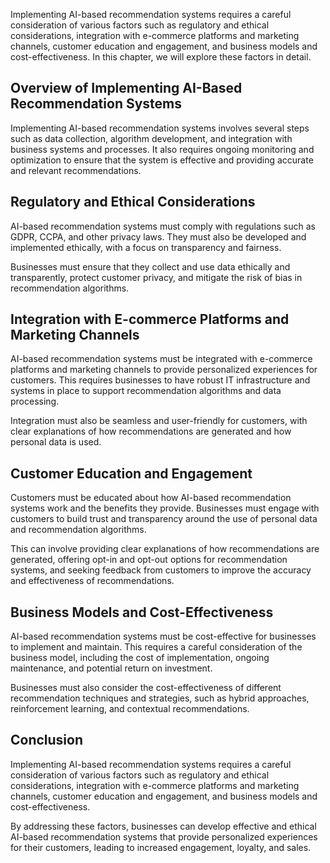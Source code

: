 
Implementing AI-based recommendation systems requires a careful consideration of various factors such as regulatory and ethical considerations, integration with e-commerce platforms and marketing channels, customer education and engagement, and business models and cost-effectiveness. In this chapter, we will explore these factors in detail.

Overview of Implementing AI-Based Recommendation Systems
--------------------------------------------------------

Implementing AI-based recommendation systems involves several steps such as data collection, algorithm development, and integration with business systems and processes. It also requires ongoing monitoring and optimization to ensure that the system is effective and providing accurate and relevant recommendations.

Regulatory and Ethical Considerations
-------------------------------------

AI-based recommendation systems must comply with regulations such as GDPR, CCPA, and other privacy laws. They must also be developed and implemented ethically, with a focus on transparency and fairness.

Businesses must ensure that they collect and use data ethically and transparently, protect customer privacy, and mitigate the risk of bias in recommendation algorithms.

Integration with E-commerce Platforms and Marketing Channels
------------------------------------------------------------

AI-based recommendation systems must be integrated with e-commerce platforms and marketing channels to provide personalized experiences for customers. This requires businesses to have robust IT infrastructure and systems in place to support recommendation algorithms and data processing.

Integration must also be seamless and user-friendly for customers, with clear explanations of how recommendations are generated and how personal data is used.

Customer Education and Engagement
---------------------------------

Customers must be educated about how AI-based recommendation systems work and the benefits they provide. Businesses must engage with customers to build trust and transparency around the use of personal data and recommendation algorithms.

This can involve providing clear explanations of how recommendations are generated, offering opt-in and opt-out options for recommendation systems, and seeking feedback from customers to improve the accuracy and effectiveness of recommendations.

Business Models and Cost-Effectiveness
--------------------------------------

AI-based recommendation systems must be cost-effective for businesses to implement and maintain. This requires a careful consideration of the business model, including the cost of implementation, ongoing maintenance, and potential return on investment.

Businesses must also consider the cost-effectiveness of different recommendation techniques and strategies, such as hybrid approaches, reinforcement learning, and contextual recommendations.

Conclusion
----------

Implementing AI-based recommendation systems requires a careful consideration of various factors such as regulatory and ethical considerations, integration with e-commerce platforms and marketing channels, customer education and engagement, and business models and cost-effectiveness.

By addressing these factors, businesses can develop effective and ethical AI-based recommendation systems that provide personalized experiences for their customers, leading to increased engagement, loyalty, and sales.
